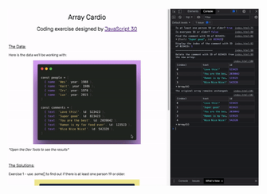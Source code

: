 ![gif of browser](https://github.com/taylornoj/arrayCardio2/blob/master/docs/11B43C19-1A1B-4E95-8654-6DCFD5FBF2FE.gif?raw=true)